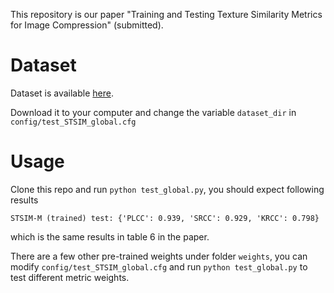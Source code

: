 This repository is our paper "Training and Testing Texture Similarity Metrics
for Image Compression" (submitted).

# Dataset 

Dataset is available [here](https://drive.google.com/file/d/1PQ24hZeLnK0UC1AS9aDGX92PBZa1dLkL/view?usp=sharing).

Download it to your computer and change the variable `dataset_dir` in `config/test_STSIM_global.cfg`

# Usage
Clone this repo and run
`python test_global.py`,
you should expect following results

`STSIM-M (trained) test: {'PLCC': 0.939, 'SRCC': 0.929, 'KRCC': 0.798}` 

which is the same results in table 6 in the paper.

There are a few other pre-trained weights under folder `weights`, you can modify `config/test_STSIM_global.cfg`
and run `python test_global.py` to test different metric weights.